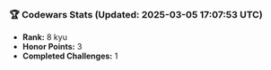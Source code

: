 ### 🏆 Codewars Stats (Updated: 2025-03-05 17:07:53 UTC)

- **Rank:** 8 kyu
- **Honor Points:** 3
- **Completed Challenges:** 1
